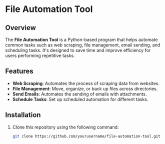 # File Automation Tool

## Overview
The **File Automation Tool** is a Python-based program that helps automate common tasks such as web scraping, file management, email sending, and scheduling tasks. It's designed to save time and improve efficiency for users performing repetitive tasks.

## Features
- **Web Scraping**: Automates the process of scraping data from websites.
- **File Management**: Move, organize, or back up files across directories.
- **Send Emails**: Automates the sending of emails with attachments.
- **Schedule Tasks**: Set up scheduled automation for different tasks.

## Installation
1. Clone this repository using the following command:
   ```bash
   git clone https://github.com/yourusername/file-automation-tool.git

